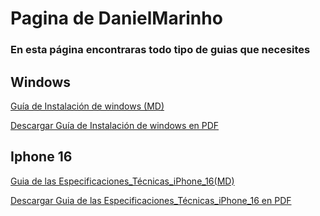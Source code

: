 # Pagina de DanielMarinho

### En esta página encontraras todo tipo de guias que necesites

## **Windows** 
[Guía de Instalación de windows (MD)](Guía_de_Instalación_Windows_11.md)


[Descargar Guía de Instalación de windows en PDF ](Guía_de_Instalación_Windows_11.pdf)


## **Iphone 16**
[Guia de las Especificaciones_Técnicas_iPhone_16(MD)](Especificaciones_Técnicas_iPhone_16.md)


[Descargar Guia de las Especificaciones_Técnicas_iPhone_16 en PDF](Especificaciones_Técnicas_iPhone_16.pdf)

